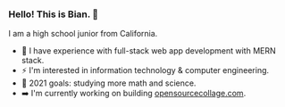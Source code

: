 ### Hello! This is Bian. 👋

I am a high school junior from California.

- 🌱 I have experience with full-stack web app development with MERN stack.
- ⚡ I'm interested in information technology & computer engineering.
- 🥅 2021 goals: studying more math and science. 
- ➡️ I'm currently working on building <a href="https://opensourcecollage.com" target="_blank">opensourcecollage.com</a>. 
